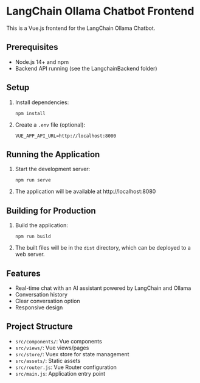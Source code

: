 # LangChain Ollama Chatbot Frontend

This is a Vue.js frontend for the LangChain Ollama Chatbot.

## Prerequisites

- Node.js 14+ and npm
- Backend API running (see the LangchainBackend folder)

## Setup

1. Install dependencies:
   ```
   npm install
   ```

2. Create a `.env` file (optional):
   ```
   VUE_APP_API_URL=http://localhost:8000
   ```

## Running the Application

1. Start the development server:
   ```
   npm run serve
   ```

2. The application will be available at http://localhost:8080

## Building for Production

1. Build the application:
   ```
   npm run build
   ```

2. The built files will be in the `dist` directory, which can be deployed to a web server.

## Features

- Real-time chat with an AI assistant powered by LangChain and Ollama
- Conversation history
- Clear conversation option
- Responsive design

## Project Structure

- `src/components/`: Vue components
- `src/views/`: Vue views/pages
- `src/store/`: Vuex store for state management
- `src/assets/`: Static assets
- `src/router.js`: Vue Router configuration
- `src/main.js`: Application entry point 